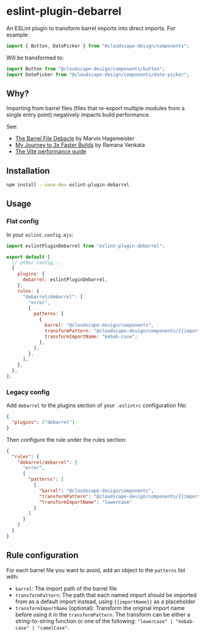 # eslint-plugin-debarrel

An ESLint plugin to transform barrel imports into direct imports. For example:

```typescript
import { Button, DatePicker } from "@cloudscape-design/components";
```

Will be transformed to:

```typescript
import Button from "@cloudscape-design/components/button";
import DatePicker from "@cloudscape-design/components/date-picker";
```

## Why?

Importing from barrel files (files that re-export multiple modules from a single entry point) negatively impacts build performance.

See:

- [The Barrel File Debacle](https://marvinh.dev/blog/speeding-up-javascript-ecosystem-part-7/) by Marvin Hagemeister
- [My Journey to 3x Faster Builds](https://blog.vramana.com/posts/barrel_files_slow_build/) by Ramana Venkata
- [The Vite performance guide](https://vite.dev/guide/performance#avoid-barrel-files)

## Installation

```bash
npm install --save-dev eslint-plugin-debarrel
```

## Usage

### Flat config

In your `eslint.config.mjs`:

```mjs
import eslintPluginDebarrel from "eslint-plugin-debarrel";

export default [
  // other config...
  {
    plugins: {
      debarrel: eslintPluginDebarrel,
    },
    rules: {
      "debarrel/debarrel": [
        "error",
        {
          patterns: [
            {
              barrel: "@cloudscape-design/components",
              transformPattern: "@cloudscape-design/components/{{importName}}",
              transformImportName: "kebab-case",
            },
          ],
        },
      ],
    },
  },
];
```

### Legacy config

Add `debarrel` to the plugins section of your `.eslintrc` configuration file:

```json
{
  "plugins": ["debarrel"]
}
```

Then configure the rule under the rules section:

```json
{
  "rules": {
    "debarrel/debarrel": [
      "error",
      {
        "patterns": [
          {
            "barrel": "@cloudscape-design/components",
            "transformPattern": "@cloudscape-design/components/{{importName}}",
            "transformImportName": "lowercase"
          }
        ]
      }
    ]
  }
}
```

## Rule configuration

For each barrel file you want to avoid, add an object to the `patterns` list with:

- `barrel`: The import path of the barrel file
- `transformPattern`: The path that each named import should be imported from as a default import instead, using `{{importName}}` as a placeholder
- `transformImportName` (optional): Transform the original import name before using it in the `transformPattern`. The transform can be either a string-to-string function or one of the following: `"lowercase" | "kebab-case" | "camelCase"`.
